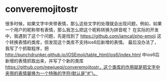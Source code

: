 converemojitostr
================

 很多时候，如果文字中夹带表情，那么这些文字的处理就会出现问题，例如，如果一个用户的昵称带有表情，那么我怎么把这个昵称转换为拼音呢？
 在实际的开发中，我遇到了这个个问题，先是找到了 https://github.com/iamcal/php-emoji 这个转换表情的类库，但发现这个类库不支持ios6后新增的表情。
 最后没办法了，我写了个抓取程序，把  http://punchdrunker.github.io/iOSEmoji/table_html/ios6/index.html 中ios6后新增的表情抓取出来，并写了个新的类库 https://github.com/newjueqi/converemojitostr，这个类库的作用就是把文字中夹带的表情替换为一个特殊的字符(默认是"#")。
